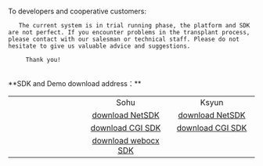 <br/>
To developers and cooperative customers:

       The current system is in trial running phase, the platform and SDK are not perfect. If you encounter problems in the transplant process, please contact with our salesman or technical staff. Please do not hesitate to give us valuable advice and suggestions.

         Thank you!


<br/>
**SDK and Demo download address：**
<br/>
<style>
	table{
		width:100%;
		border-collapse:collapse;
	}
	table tr{
		text-align:center;
	}
</style>
<table>
<tr><td style="width:200px;"> </td><td style="width:200px;">Sohu</td><td style="width:200px;">Ksyun</td></tr>
<tr><td></td><td><a href="https://pan.sohu.net/f/MTY4MzQsaGR1a20.htm">download NetSDK</a> </td><td><a href="https://kss.ksyun.com/xmcfs/sdk/NETSDK(20170418).zip">download NetSDK</a>
</td></tr>
<tr><td></td><td><a href="https://pan.sohu.net/s/ODU5OTEsdXF4eGg.htm">download CGI SDK</a></td><td><a href="https://kss.ksyun.com/xmcfs/sdk/CGI_demo.zip">download CGI SDK</a></td></tr>
<tr><td> </td><td><a href="https://pan.sohu.net/s/ODU4MzYsdXF1a2Q.htm">download webocx SDK</a></td><td> </td></tr>
</table>